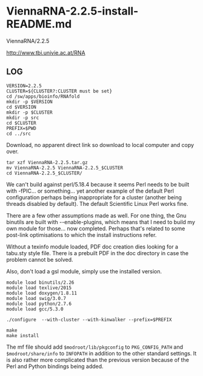 # ViennaRNA-2.2.5-install-README.md

ViennaRNA/2.2.5

<http://www.tbi.univie.ac.at/RNA>

LOG
---

    VERSION=2.2.5
    CLUSTER=${CLUSTER?:CLUSTER must be set}
    cd /sw/apps/bioinfo/RNAfold
    mkdir -p $VERSION
    cd $VERSION
    mkdir -p $CLUSTER
    mkdir -p src
    cd $CLUSTER
    PREFIX=$PWD
    cd ../src

Download, no apparent direct link so download to local computer and copy over.

    tar xzf ViennaRNA-2.2.5.tar.gz 
    mv ViennaRNA-2.2.5 ViennaRNA-2.2.5_$CLUSTER
    cd ViennaRNA-2.2.5_$CLUSTER/

We can't build against perl/5.18.4 because it seems Perl needs to be built with
-fPIC... or something... yet another example of the default Perl configuration
perhaps being inappropriate for a cluster (another being threads disabled by
default).  The default Scientific Linux Perl works fine.

There are a few other assumptions made as well.  For one thing, the Gnu
binutils are built with --enable-plugins, which means that I need to build my
own module for those... now completed.  Perhaps that's related to some
post-link optimisations to which the install instructions refer.

Without a texinfo module loaded, PDF doc creation dies looking for a tabu.sty
style file.  There is a prebuilt PDF in the doc directory in case the problem
cannot be solved.

Also, don't load a gsl module, simply use the installed version.

    module load binutils/2.26
    module load texlive/2015
    module load doxygen/1.8.11
    module load swig/3.0.7
    module load python/2.7.6
    module load gcc/5.3.0

    ./configure  --with-cluster --with-kinwalker --prefix=$PREFIX

    make
    make install

The mf file should add `$modroot/lib/pkgconfig` to `PKG_CONFIG_PATH` and
`$modroot/share/info` to `INFOPATH` in addition to the other standard settings.
It is also rather more complicated than the previous version because of the
Perl and Python bindings being added.

